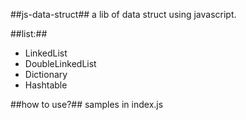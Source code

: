 ##js-data-struct##
a lib of data struct using javascript.

##list:##
- LinkedList
- DoubleLinkedList
- Dictionary
- Hashtable

##how to use?##
samples in index.js
